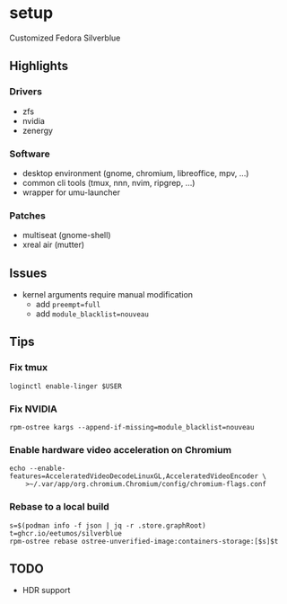setup
=====
Customized Fedora Silverblue


Highlights
----------
### Drivers
- zfs
- nvidia
- zenergy

### Software
- desktop environment (gnome, chromium, libreoffice, mpv, ...)
- common cli tools (tmux, nnn, nvim, ripgrep, ...)
- wrapper for umu-launcher

### Patches
- multiseat (gnome-shell)
- xreal air (mutter)


Issues
------
- kernel arguments require manual modification
  - add `preempt=full`
  - add `module_blacklist=nouveau`


Tips
----
### Fix tmux
```
loginctl enable-linger $USER
```

### Fix NVIDIA
```
rpm-ostree kargs --append-if-missing=module_blacklist=nouveau
```

### Enable hardware video acceleration on Chromium
```
echo --enable-features=AcceleratedVideoDecodeLinuxGL,AcceleratedVideoEncoder \
    >~/.var/app/org.chromium.Chromium/config/chromium-flags.conf
```

### Rebase to a local build
```
s=$(podman info -f json | jq -r .store.graphRoot)
t=ghcr.io/eetumos/silverblue
rpm-ostree rebase ostree-unverified-image:containers-storage:[$s]$t
```


TODO
----
- HDR support
